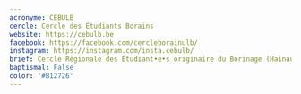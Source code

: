 ```yaml
---
acronyme: CEBULB
cercle: Cercle des Étudiants Borains
website: https://cebulb.be
facebook: https://facebook.com/cercleborainulb/
instagram: https://instagram.com/insta.cebulb/
brief: Cercle Régionale des Étudiant•e•s originaire du Borinage (Hainaut)
baptismal: False
color: '#B12726'
---
```

